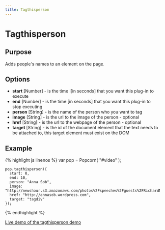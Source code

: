 ```yaml
---
title: Tagthisperson
---
```

# Tagthisperson #

## Purpose ##

Adds people's names to an element on the page.

## Options ##

* **start** \[Number\] - is the time i\[in seconds\] that you want this plug-in to execute
* **end** \[Number\] - is the time \[in seconds\] that you want this plug-in to stop executing
* **person** \[String\] - is the name of the person who you want to tag
* **image** \[String\] - is the url to the image of the person - optional
* **href** \[String\] - is the url to the webpage of the person - optional
* **target** \[String\] - is the id of the document element that the text needs to be attached to, this target element must exist on the DOM

## Example ##

{% highlight js linenos %}
    var pop = Popcorn( "#video" );

    pop.tagthisperson({
      start: 0,
      end: 10,
      person: "Anna Sob",
      image: "http://newshour.s3.amazonaws.com/photos%2Fspeeches%2Fguests%2FRichardNSmith_thumbnail.jpg",
      href: "http://annasob.wordpress.com",
      target: "tagdiv"
    });
{% endhighlight %}

[Live demo of the tagthisperson demo](http://jsfiddle.net/popcornjs/ya23v/)
